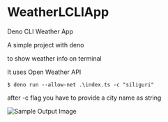 # WeatherLCLIApp
Deno CLI Weather App

A simple project with deno

to show weather info on terminal

It uses Open Weather API 

```
$ deno run --allow-net .\index.ts -c "siliguri"
```

after -c flag you have to provide a city name as string

![Sample Output Image](Isolated.png "Sample output")
